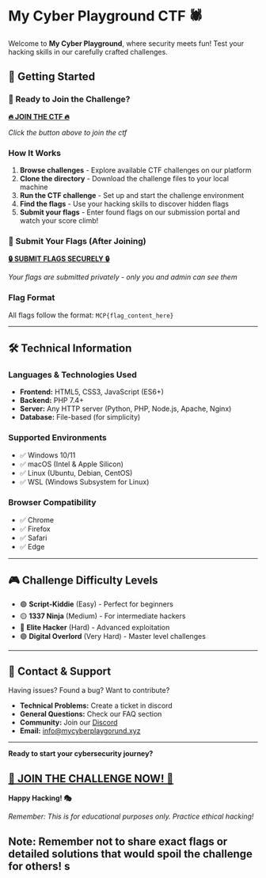 # My Cyber Playground CTF 🕷️

Welcome to **My Cyber Playground**, where security meets fun! Test your hacking skills in our carefully crafted challenges.

## 🚀 Getting Started

### 🎯 Ready to Join the Challenge?

**[🔥 JOIN THE CTF 🔥](https://github.com/MyCyberPlayground)**

*Click the button above to join the ctf*

### How It Works
1. **Browse challenges** - Explore available CTF challenges on our platform
2. **Clone the directory** - Download the challenge files to your local machine
3. **Run the CTF challenge** - Set up and start the challenge environment
4. **Find the flags** - Use your hacking skills to discover hidden flags
5. **Submit your flags** - Enter found flags on our submission portal and watch your score climb!

### 🚩 Submit Your Flags (After Joining)

**[🔒 SUBMIT FLAGS SECURELY 🔒](https://flags.mycyberplayground.xyz)**

*Your flags are submitted privately - only you and admin can see them*

### Flag Format
All flags follow the format: `MCP{flag_content_here}`

---


## 🛠️ Technical Information

### Languages & Technologies Used
- **Frontend:** HTML5, CSS3, JavaScript (ES6+)
- **Backend:** PHP 7.4+
- **Server:** Any HTTP server (Python, PHP, Node.js, Apache, Nginx)
- **Database:** File-based (for simplicity)

### Supported Environments
- ✅ Windows 10/11
- ✅ macOS (Intel & Apple Silicon)
- ✅ Linux (Ubuntu, Debian, CentOS)
- ✅ WSL (Windows Subsystem for Linux)

### Browser Compatibility
- ✅ Chrome 
- ✅ Firefox 
- ✅ Safari 
- ✅ Edge 

---

## 🎮 Challenge Difficulty Levels

- 🟢 **Script-Kiddie** (Easy) - Perfect for beginners
- 🟡 **1337 Ninja** (Medium) - For intermediate hackers  
- 🔴 **Elite Hacker** (Hard) - Advanced exploitation
- 🟣 **Digital Overlord** (Very Hard) - Master level challenges

---

## 📧 Contact & Support

Having issues? Found a bug? Want to contribute?
- **Technical Problems:** Create a ticket in discord
- **General Questions:** Check our FAQ section
- **Community:** Join our [Discord](https://discord.gg/8KteFV78j9)
- **Email:** info@mycyberplaygorund.xyz

---

**Ready to start your cybersecurity journey?**

## **[🎯 JOIN THE CHALLENGE NOW! 🎯](https://github.com/MyCyberPlayground)**


**Happy Hacking! 🎭**

*Remember: This is for educational purposes only. Practice ethical hacking!*

**Note:** Remember not to share exact flags or detailed solutions that would spoil the challenge for others!
s
---
